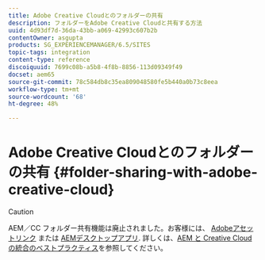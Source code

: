 ```yaml
---
title: Adobe Creative Cloudとのフォルダーの共有
description: フォルダーをAdobe Creative Cloudと共有する方法
uuid: 4d93df7d-36da-43bb-a069-42993c607b2b
contentOwner: asgupta
products: SG_EXPERIENCEMANAGER/6.5/SITES
topic-tags: integration
content-type: reference
discoiquuid: 7699c08b-a5b8-4f8b-8856-113d09349f49
docset: aem65
source-git-commit: 78c584db8c35ea809048580fe5b440a0b73c8eea
workflow-type: tm+mt
source-wordcount: '68'
ht-degree: 48%

---
```



# Adobe Creative Cloudとのフォルダーの共有 {#folder-sharing-with-adobe-creative-cloud}

>[!CAUTION]
>
>AEM／CC フォルダー共有機能は廃止されました。お客様には、 [Adobeアセットリンク](https://helpx.adobe.com/jp/enterprise/using/adobe-asset-link.html) または [AEMデスクトップアプリ](https://experienceleague.adobe.com/docs/experience-manager-desktop-app/using/using.html?lang=ja). 詳しくは、[AEM と Creative Cloud の統合のベストプラクティス](/help/assets/aem-cc-integration-best-practices.md)を参照してください。

<!-- TBD: This article is removed from TOC and is not published. The functionality does not exist.

Adobe Experience Manager (AEM) Assets lets you share folders containing assets with Adobe Creative Cloud users. For details on how to configure Adobe Marketing Cloud to let you share assets with Adobe Creative Cloud, see [Configuring Assets-Creative Cloud integration](/help/sites-administering/configure-assets-cc-integration.md).

1. In the Assets console, select a folder to share with Creative Cloud.

   ![](assets/chlimage_1-139.png)

1. From the toolbar, click **Share**.

   ![](assets/chlimage_1-140.png)

1. From the list, select the **Adobe Creative Cloud** option.

   ![](assets/chlimage_1-141.png)

1. In the **Creative Cloud Sharing** page, add the user to share the folder with and then click **Save**.

   ![](assets/chlimage_1-142.png)

1. Click **Ok** to close the confirmation message.
1. Log on to Creative Cloud with the credentials of the user you shared the folder with. The shared folder is available in Creative Cloud.
-->
